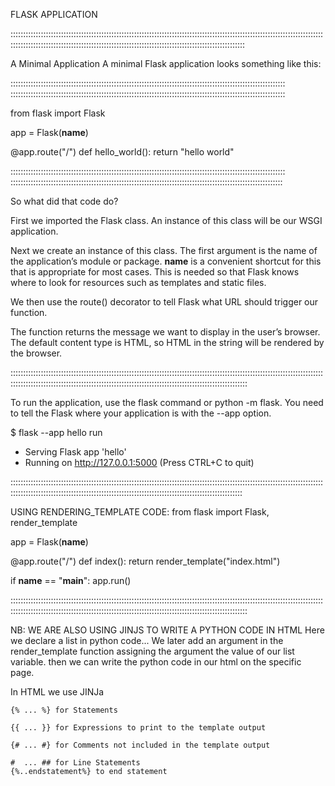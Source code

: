 FLASK APPLICATION

:::::::::::::::::::::::::::::::::::::::::::::::::::::::::::::::::::::::::::::::::::::::::::::::::::::::::::::::::::::::::::::::::::::::::::::::::::::::::::::::::::::::::::::::::::::::::::::::::::::::::::::::::::::::::


A Minimal Application
A minimal Flask application looks something like this:

:::::::::::::::::::::::::::::::::::::::::::::::::::::::::::::::::::::::::::::::::::::::::::::::::::::::::::::
:::::::::::::::::::::::::::::::::::::::::::::::::::::::::::::::::::::::::::::::::::::::::::::::::::::::::::::

from flask import Flask

app = Flask(__name__)

@app.route("/")
def hello_world():
    return "hello world"

:::::::::::::::::::::::::::::::::::::::::::::::::::::::::::::::::::::::::::::::::::::::::::::::::::::::::::::
::::::::::::::::::::::::::::::::::::::::::::::::::::::::::::::::::::::::::::::::::::::::::::::::::::::::::::

So what did that code do?

First we imported the Flask class. An instance of this class will be our WSGI application.

Next we create an instance of this class. The first argument is the name of the application’s module or package. __name__ is a convenient shortcut for this that is appropriate for most cases. This is needed so that Flask knows where to look for resources such as templates and static files.

We then use the route() decorator to tell Flask what URL should trigger our function.

The function returns the message we want to display in the user’s browser. The default content type is HTML, so HTML in the string will be rendered by the browser.

::::::::::::::::::::::::::::::::::::::::::::::::::::::::::::::::::::::::::::::::::::::::::::::::::::::::::::::::::::::::::::::::::::::::::::::::::::::::::::::::::::::::::::::::::::::::::::::::::::::::::::::::::::::::::

To run the application, use the flask command or python -m flask. You need to tell the Flask where your application is with the --app option.

$ flask --app hello run
 * Serving Flask app 'hello'
 * Running on http://127.0.0.1:5000 (Press CTRL+C to quit)


 ::::::::::::::::::::::::::::::::::::::::::::::::::::::::::::::::::::::::::::::::::::::::::::::::::::::::::::::::::::::::::::::::::::::::::::::::::::::::::::::::::::::::::::::::::::::::::::::::::::::::::::::::::::::::
 
 USING RENDERING_TEMPLATE
 CODE:
 from flask import Flask, render_template

app = Flask(__name__)


@app.route("/")
def index():
	return render_template("index.html")

if __name__ == "__main__":
	app.run()

::::::::::::::::::::::::::::::::::::::::::::::::::::::::::::::::::::::::::::::::::::::::::::::::::::::::::::::::::::::::::::::::::::::::::::::::::::::::::::::::::::::::::::::::::::::::::::::::::::::::::::::::::::::::::

NB: WE ARE ALSO USING JINJS TO WRITE A PYTHON CODE IN HTML
Here we declare a list in python code...
We later add an argument in the render_template function assigning the argument the value of our list variable.
then we can write the python code in our html on the specific page.

In HTML we use JINJa


    {% ... %} for Statements

    {{ ... }} for Expressions to print to the template output

    {# ... #} for Comments not included in the template output

    #  ... ## for Line Statements
    {%..endstatement%} to end statement
